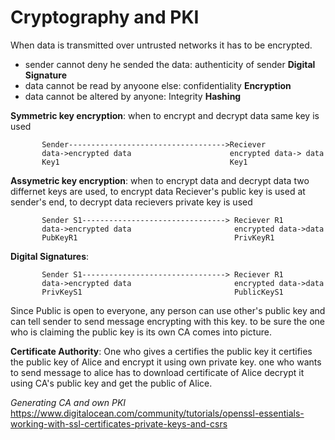 # Cryptography and PKI

When data is transmitted over untrusted networks it has to be encrypted.

* sender cannot deny he sended the data: authenticity of sender **Digital Signature**
* data cannot be read by anyoone else: confidentiality  **Encryption**
* data cannot be altered by anyone: Integrity **Hashing**

**Symmetric key encryption**: when to encrypt and decrypt data same key is used

           Sender----------------------------------->Reciever
           data->encrypted data                      encrypted data-> data
           Key1                                      Key1
	
**Assymetric key encryption**: when to encrypt data and decrypt data two differnet keys are used, to encrypt data Reciever's public key is used at sender's end, to decrypt data recievers private key is used

           Sender S1--------------------------------> Reciever R1
           data->encrypted data                       encrypted data->data
           PubKeyR1                                   PrivKeyR1

**Digital Signatures**:

	       Sender S1--------------------------------> Reciever R1
           data->encrypted data                       encrypted data->data
           PrivKeyS1                                  PublicKeyS1

Since Public is open to everyone, any person can use other's public key and can tell sender to send message encrypting with this key.
to be sure the one who is claiming the public key is its own CA comes into picture.

**Certificate Authority**: One who gives a certifies the public key
it certifies the public key of Alice and encrypt it using own private key. one who wants to send message to alice has to download certificate of Alice decrypt it using CA's public key and get the public of Alice.

*Generating CA and own PKI*
https://www.digitalocean.com/community/tutorials/openssl-essentials-working-with-ssl-certificates-private-keys-and-csrs
